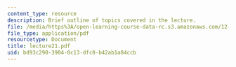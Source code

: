 ```yaml
---
content_type: resource
description: Brief outline of topics covered in the lecture.
file: /media/https%3A/open-learning-course-data-rc.s3.amazonaws.com/12-800-fluid-dynamics-of-the-atmosphere-and-ocean-fall-2004/bd93c29039040c13dfc0b42ab1a84ccb_lecture21.pdf
file_type: application/pdf
resourcetype: Document
title: lecture21.pdf
uid: bd93c290-3904-0c13-dfc0-b42ab1a84ccb
---
```


